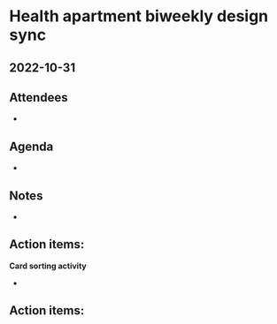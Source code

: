 # Health apartment biweekly design sync
## 2022-10-31

## Attendees
- 

## Agenda
- 

## Notes
- 
Action items: 
  - 

**Card sorting activity**

- 

Action items: 
 -  
 

